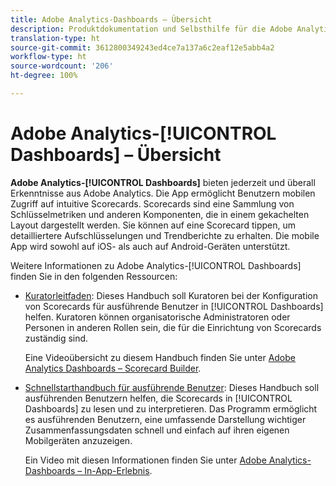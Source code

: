 ```yaml
---
title: Adobe Analytics-Dashboards – Übersicht
description: Produktdokumentation und Selbsthilfe für die Adobe Analytics-Dashboards
translation-type: ht
source-git-commit: 3612800349243ed4ce7a137a6c2eaf12e5abb4a2
workflow-type: ht
source-wordcount: '206'
ht-degree: 100%

---
```



# Adobe Analytics-[!UICONTROL Dashboards] – Übersicht

**Adobe Analytics-[!UICONTROL Dashboards]** bieten jederzeit und überall Erkenntnisse aus Adobe Analytics. Die App ermöglicht Benutzern mobilen Zugriff auf intuitive Scorecards. Scorecards sind eine Sammlung von Schlüsselmetriken und anderen Komponenten, die in einem gekachelten Layout dargestellt werden. Sie können auf eine Scorecard tippen, um detailliertere Aufschlüsselungen und Trendberichte zu erhalten. Die mobile App wird sowohl auf iOS- als auch auf Android-Geräten unterstützt.

Weitere Informationen zu Adobe Analytics-[!UICONTROL Dashboards] finden Sie in den folgenden Ressourcen:

* [Kuratorleitfaden](/help/analyze/mobile-app/curator.md): Dieses Handbuch soll Kuratoren bei der Konfiguration von Scorecards für ausführende Benutzer in [!UICONTROL Dashboards] helfen. Kuratoren können organisatorische Administratoren oder Personen in anderen Rollen sein, die für die Einrichtung von Scorecards zuständig sind.

   Eine Videoübersicht zu diesem Handbuch finden Sie unter [Adobe Analytics Dashboards – Scorecard Builder](https://experienceleague.adobe.com/docs/analytics-learn/tutorials/additional-tools/analytics-dashboards/adobe-analytics-dashboards-scorecard-builder.html?lang=de).


* [Schnellstarthandbuch für ausführende Benutzer](/help/analyze/mobile-app/executive.md): Dieses Handbuch soll ausführenden Benutzern helfen, die Scorecards in [!UICONTROL Dashboards] zu lesen und zu interpretieren. Das Programm ermöglicht es ausführenden Benutzern, eine umfassende Darstellung wichtiger Zusammenfassungsdaten schnell und einfach auf ihren eigenen Mobilgeräten anzuzeigen.

   Ein Video mit diesen Informationen finden Sie unter [Adobe Analytics-Dashboards – In-App-Erlebnis](https://experienceleague.adobe.com/docs/analytics-learn/tutorials/additional-tools/analytics-dashboards/adobe-analytics-dashboards-in-app-experience.html?lang=de).
